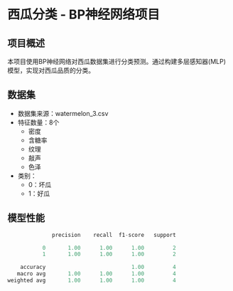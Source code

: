 # 西瓜分类 - BP神经网络项目

## 项目概述
本项目使用BP神经网络对西瓜数据集进行分类预测。通过构建多层感知器(MLP)模型，实现对西瓜品质的分类。

## 数据集
- 数据集来源：watermelon_3.csv
- 特征数量：8个
  - 密度
  - 含糖率
  - 纹理
  - 敲声
  - 色泽
- 类别：
  - 0：坏瓜
  - 1：好瓜

## 模型性能
```python
              precision    recall  f1-score   support

           0       1.00      1.00      1.00         2
           1       1.00      1.00      1.00         2

    accuracy                           1.00         4
   macro avg       1.00      1.00      1.00         4
weighted avg       1.00      1.00      1.00         4